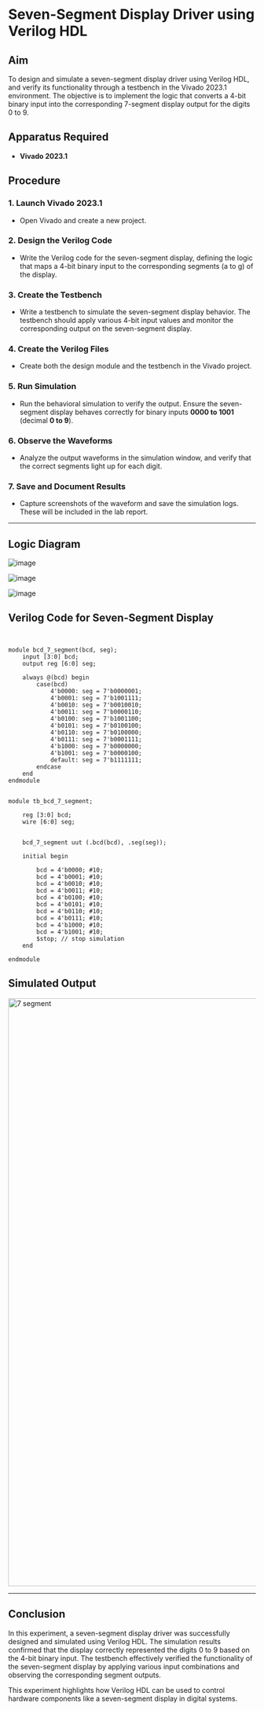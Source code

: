 # Seven-Segment Display Driver using Verilog HDL

## Aim  
To design and simulate a seven-segment display driver using Verilog HDL, and verify its functionality through a testbench in the Vivado 2023.1 environment. The objective is to implement the logic that converts a 4-bit binary input into the corresponding 7-segment display output for the digits 0 to 9.

## Apparatus Required  
- **Vivado 2023.1**  

## Procedure  

### 1. Launch Vivado 2023.1  
- Open Vivado and create a new project.  

### 2. Design the Verilog Code  
- Write the Verilog code for the seven-segment display, defining the logic that maps a 4-bit binary input to the corresponding segments (a to g) of the display.  

### 3. Create the Testbench  
- Write a testbench to simulate the seven-segment display behavior. The testbench should apply various 4-bit input values and monitor the corresponding output on the seven-segment display.  

### 4. Create the Verilog Files  
- Create both the design module and the testbench in the Vivado project.  

### 5. Run Simulation  
- Run the behavioral simulation to verify the output. Ensure the seven-segment display behaves correctly for binary inputs **0000 to 1001** (decimal **0 to 9**).  

### 6. Observe the Waveforms  
- Analyze the output waveforms in the simulation window, and verify that the correct segments light up for each digit.  

### 7. Save and Document Results  
- Capture screenshots of the waveform and save the simulation logs. These will be included in the lab report.  

---
## Logic Diagram

![image](https://github.com/user-attachments/assets/e561cdb5-b1b0-42d0-94f5-e1efaec9704c)

![image](https://github.com/user-attachments/assets/dc32254e-f88d-471a-a2ba-e4ec5eb3fc11)

![image](https://github.com/user-attachments/assets/a8a8921e-0a37-4697-86d8-0c43cd8aef5a)

## Verilog Code for Seven-Segment Display  

```timescale 1ns/1ps


module bcd_7_segment(bcd, seg);
    input [3:0] bcd;       
    output reg [6:0] seg;  

    always @(bcd) begin
        case(bcd)
            4'b0000: seg = 7'b0000001; 
            4'b0001: seg = 7'b1001111; 
            4'b0010: seg = 7'b0010010; 
            4'b0011: seg = 7'b0000110; 
            4'b0100: seg = 7'b1001100; 
            4'b0101: seg = 7'b0100100; 
            4'b0110: seg = 7'b0100000; 
            4'b0111: seg = 7'b0001111; 
            4'b1000: seg = 7'b0000000; 
            4'b1001: seg = 7'b0000100; 
            default: seg = 7'b1111111; 
        endcase
    end
endmodule


module tb_bcd_7_segment;

    reg [3:0] bcd;
    wire [6:0] seg;

    
    bcd_7_segment uut (.bcd(bcd), .seg(seg));

    initial begin
        
        bcd = 4'b0000; #10;
        bcd = 4'b0001; #10;
        bcd = 4'b0010; #10;
        bcd = 4'b0011; #10;
        bcd = 4'b0100; #10;
        bcd = 4'b0101; #10;
        bcd = 4'b0110; #10;
        bcd = 4'b0111; #10;
        bcd = 4'b1000; #10;
        bcd = 4'b1001; #10;
        $stop; // stop simulation
    end

endmodule
```
## Simulated Output

<img width="1915" height="1197" alt="7 segment" src="https://github.com/user-attachments/assets/0800d7a3-e151-4bf0-ad39-f8784be45336" />

---

## Conclusion
In this experiment, a seven-segment display driver was successfully designed and simulated using Verilog HDL. The simulation results confirmed that the display correctly represented the digits 0 to 9 based on the 4-bit binary input. The testbench effectively verified the functionality of the seven-segment display by applying various input combinations and observing the corresponding segment outputs.

This experiment highlights how Verilog HDL can be used to control hardware components like a seven-segment display in digital systems.
